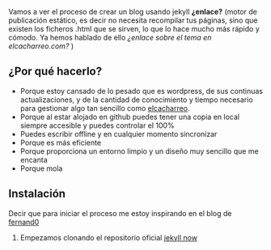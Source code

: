 Vamos a ver el proceso de crear un blog usando jekyll **¿enlace?**  (motor de publicación estático, es decir no necesita recompilar tus páginas, sino que existen los ficheros .html que se sirven, lo que lo hace mucho más rápido y cómodo. Ya hemos hablado de ello **¿enlace sobre el tema en elcacharreo.com*?* )

## ¿Por qué hacerlo?

* Porque estoy cansado de lo pesado que es wordpress, de sus continuas actualizaciones, y de la cantidad de conocimiento y tiempo necesario para gestionar algo tan sencillo como [elcacharreo](elcacharreo.com).
* Porque al estar alojado en github puedes tener una copia en local siempre accesible y puedes controlar el 100%
* Puedes escribir offline y en cualquier momento sincronizar
* Porque es más eficiente
* Porque proporciona un entorno limpio y un diseño muy sencillo que me encanta
* Porque mola

## Instalación

Decir que para iniciar el proceso me estoy inspirando en el blog de [fernand0](fernand0.github.io)

1. Empezamos clonando el repositorio oficial [jekyll now](https://github.com/barryclark/jekyll-now)

